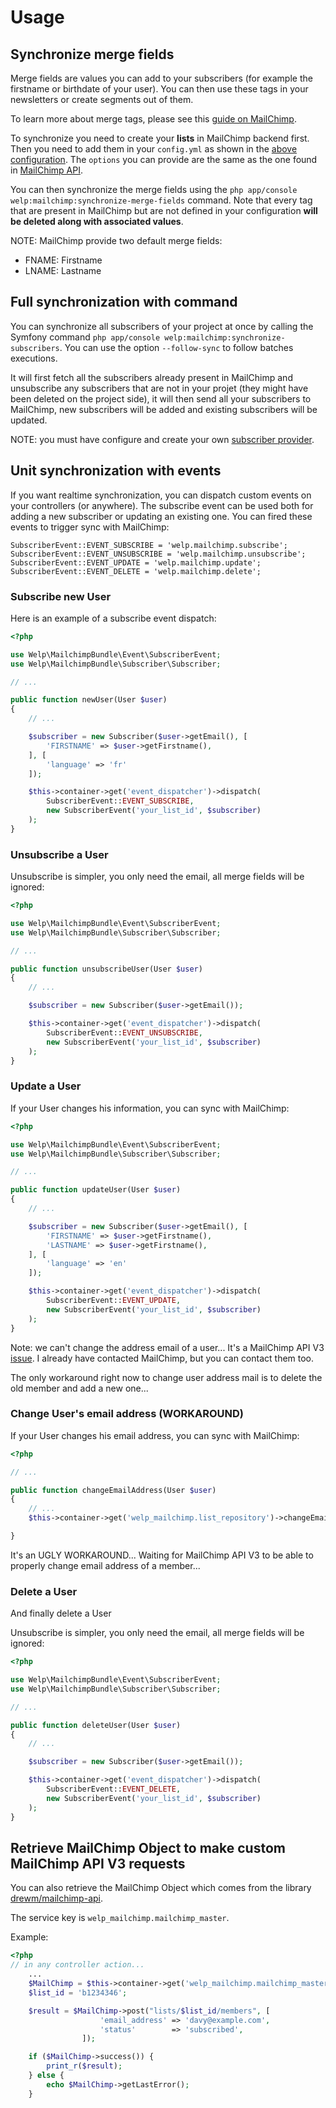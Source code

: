 # Usage

## Synchronize merge fields

Merge fields are values you can add to your subscribers (for example the firstname or birthdate of your user). You can then use these tags in your newsletters or create segments out of them.

To learn more about merge tags, please see this [guide on MailChimp](http://kb.mailchimp.com/merge-tags/using/getting-started-with-merge-tags).

To synchronize you need to create your **lists** in MailChimp backend first. Then you need to add them in your `config.yml` as shown in the [above configuration](configuration.md). The `options` you can provide are the same as the one found in [MailChimp API](http://developer.mailchimp.com/documentation/mailchimp/reference/lists/merge-fields/).

You can then synchronize the merge fields using the `php app/console welp:mailchimp:synchronize-merge-fields` command. Note that every tag that are present in MailChimp but are not defined in your configuration **will be deleted along with associated values**.

NOTE: MailChimp provide two default merge fields:

* FNAME: Firstname
* LNAME: Lastname

## Full synchronization with command

You can synchronize all subscribers of your project at once by calling the Symfony command `php app/console welp:mailchimp:synchronize-subscribers`.
You can use the option `--follow-sync` to follow batches executions.

It will first fetch all the subscribers already present in MailChimp and unsubscribe any subscribers that are not in your projet (they might have been deleted on the project side), it will then send all your subscribers to MailChimp, new subscribers will be added and existing subscribers will be updated.

NOTE: you must have configure and create your own [subscriber provider](subscriber-provider.md).

## Unit synchronization with events

If you want realtime synchronization, you can dispatch custom events on your controllers (or anywhere). The subscribe event can be used both for adding a new subscriber or updating an existing one. You can fired these events to trigger sync with MailChimp:

    SubscriberEvent::EVENT_SUBSCRIBE = 'welp.mailchimp.subscribe';
    SubscriberEvent::EVENT_UNSUBSCRIBE = 'welp.mailchimp.unsubscribe';
    SubscriberEvent::EVENT_UPDATE = 'welp.mailchimp.update';
    SubscriberEvent::EVENT_DELETE = 'welp.mailchimp.delete';

### Subscribe new User

Here is an example of a subscribe event dispatch:

```php
<?php

use Welp\MailchimpBundle\Event\SubscriberEvent;
use Welp\MailchimpBundle\Subscriber\Subscriber;

// ...

public function newUser(User $user)
{
    // ...

    $subscriber = new Subscriber($user->getEmail(), [
		'FIRSTNAME' => $user->getFirstname(),
	], [
        'language' => 'fr'
    ]);

	$this->container->get('event_dispatcher')->dispatch(
        SubscriberEvent::EVENT_SUBSCRIBE,
        new SubscriberEvent('your_list_id', $subscriber)
    );
}
```

### Unsubscribe a User

Unsubscribe is simpler, you only need the email, all merge fields will be ignored:

```php
<?php

use Welp\MailchimpBundle\Event\SubscriberEvent;
use Welp\MailchimpBundle\Subscriber\Subscriber;

// ...

public function unsubscribeUser(User $user)
{
    // ...

    $subscriber = new Subscriber($user->getEmail());

    $this->container->get('event_dispatcher')->dispatch(
        SubscriberEvent::EVENT_UNSUBSCRIBE,
        new SubscriberEvent('your_list_id', $subscriber)
    );
}
```

### Update a User

If your User changes his information, you can sync with MailChimp:

```php
<?php

use Welp\MailchimpBundle\Event\SubscriberEvent;
use Welp\MailchimpBundle\Subscriber\Subscriber;

// ...

public function updateUser(User $user)
{
    // ...

    $subscriber = new Subscriber($user->getEmail(), [
        'FIRSTNAME' => $user->getFirstname(),
        'LASTNAME' => $user->getFirstname(),
    ], [
        'language' => 'en'
    ]);

    $this->container->get('event_dispatcher')->dispatch(
        SubscriberEvent::EVENT_UPDATE,
        new SubscriberEvent('your_list_id', $subscriber)
    );
}
```

Note: we can't change the address email of a user... It's a MailChimp API V3 [issue](http://stackoverflow.com/questions/32224697/mailchimp-api-v3-0-change-subscriber-email?noredirect=1&lq=1). I already have contacted MailChimp, but you can contact them too.

The only workaround right now to change user address mail is to delete the old member and add a new one...

### Change User's email address (WORKAROUND)

If your User changes his email address, you can sync with MailChimp:

```php
<?php

// ...

public function changeEmailAddress(User $user)
{
    // ...
    $this->container->get('welp_mailchimp.list_repository')->changeEmailAddress('your_list_id', 'controller@free.fr', 'action@free.fr');

}
```

It's an UGLY WORKAROUND... Waiting for MailChimp API V3 to be able to properly change email address of a member...

### Delete a User

And finally delete a User

Unsubscribe is simpler, you only need the email, all merge fields will be ignored:

```php
<?php

use Welp\MailchimpBundle\Event\SubscriberEvent;
use Welp\MailchimpBundle\Subscriber\Subscriber;

// ...

public function deleteUser(User $user)
{
    // ...

    $subscriber = new Subscriber($user->getEmail());

    $this->container->get('event_dispatcher')->dispatch(
        SubscriberEvent::EVENT_DELETE,
        new SubscriberEvent('your_list_id', $subscriber)
    );
}
```

## Retrieve MailChimp Object to make custom MailChimp API V3 requests

You can also retrieve the MailChimp Object which comes from the library [drewm/mailchimp-api](https://github.com/drewm/mailchimp-api).

The service key is `welp_mailchimp.mailchimp_master`.

Example:

``` php
<?php
// in any controller action...
    ...
    $MailChimp = $this->container->get('welp_mailchimp.mailchimp_master');
    $list_id = 'b1234346';

    $result = $MailChimp->post("lists/$list_id/members", [
                    'email_address' => 'davy@example.com',
                    'status'        => 'subscribed',
                ]);

    if ($MailChimp->success()) {
        print_r($result);   
    } else {
        echo $MailChimp->getLastError();
    }

```
